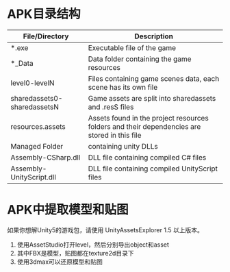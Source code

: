 # APK目录结构

File/Directory |	Description
--------|------------------------
*.exe	| Executable file of the game
*_Data	| Data folder containing the game resources
level0-levelN	| Files containing game scenes data, each scene has its own file
sharedassets0-sharedassetsN	| Game assets are split into sharedassets and .resS files
resources.assets	| Assets found in the project resources folders and their dependencies are stored in this file
Managed	Folder | containing unity DLLs
Assembly-CSharp.dll	| DLL file containing compiled C# files
Assembly-UnityScript.dll	| DLL file containing compiled UnityScript files

# APK中提取模型和贴图

如果你想解Unity5的游戏包，请使用 UnityAssetsExplorer 1.5 以上版本。

1. 使用AssetStudio打开level，然后分别导出object和asset
2. 其中FBX是模型，贴图都在texture2d目录下
3. 使用3dmax可以还原模型和贴图